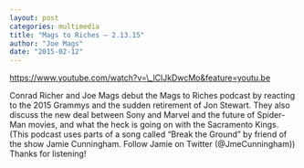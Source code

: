 ```yaml
---
layout: post
categories: multimedia
title: "Mags to Riches — 2.13.15"
author: "Joe Mags"
date: "2015-02-12"
---
```


https://www.youtube.com/watch?v=\_lClJkDwcMo&feature=youtu.be

Conrad Richer and Joe Mags debut the Mags to Riches podcast by reacting to the 2015 Grammys and the sudden retirement of Jon Stewart. They also discuss the new deal between Sony and Marvel and the future of Spider-Man movies, and what the heck is going on with the Sacramento Kings. (This podcast uses parts of a song called “Break the Ground” by friend of the show Jamie Cunningham. Follow Jamie on Twitter (@JmeCunningham)) Thanks for listening!
